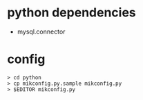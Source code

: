 # python dependencies

- mysql.connector


# config

```
> cd python
> cp mikconfig.py.sample mikconfig.py
> $EDITOR mikconfig.py
```
